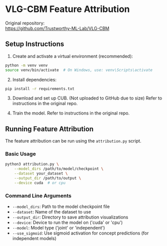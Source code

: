 # VLG-CBM Feature Attribution
Original repository:  
https://github.com/Trustworthy-ML-Lab/VLG-CBM

## Setup Instructions

1. Create and activate a virtual environment (recommended):
```bash
python -m venv venv
source venv/bin/activate  # On Windows, use: venv\Scripts\activate
```

2. Install dependencies:
```bash
pip install -r requirements.txt
```

3. Download and set up CUB. (Not uploaded to GitHub due to size) Refer to instructions in the original repo.

4. Train the model. Refer to instructions in the original repo.

## Running Feature Attribution

The feature attribution can be run using the `attribution.py` script.

### Basic Usage

```bash
python3 attribution.py \
    --model_dirs /path/to/model/checkpoint \
    --dataset your_dataset \
    --output_dir /path/to/output \
    --device cuda  # or cpu
```

### Command Line Arguments

- `--model_dirs`: Path to the model checkpoint file
- `--dataset`: Name of the dataset to use
- `--output_dir`: Directory to save attribution visualizations
- `--device`: Device to run the model on ('cuda' or 'cpu')
- `--model`: Model type ('joint' or 'independent')
- `--use_sigmoid`: Use sigmoid activation for concept predictions (for independent models)
